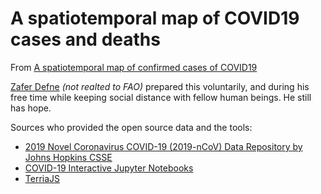 
# A spatiotemporal map of COVID19 cases and deaths

From [A spatiotemporal map of confirmed cases of COVID19](https://map.terria.io/#share=s-2BjhXyjg7nL1kHT9fsmLWoVJVDq)

[Zafer Defne](https://www.linkedin.com/in/zaferdefne/) _(not realted to FAO)_ prepared this voluntarily, and during his free time while keeping social distance with fellow human beings. He still has hope.

Sources who provided the open source data and the tools:

- [2019 Novel Coronavirus COVID-19 (2019-nCoV) Data Repository by Johns Hopkins CSSE](https://github.com/CSSEGISandData/COVID-19)
- [COVID-19 Interactive Jupyter Notebooks](https://map.terria.io/friedrichknuth/covid_dashboard)
- [TerriaJS](https://terria.io/)
